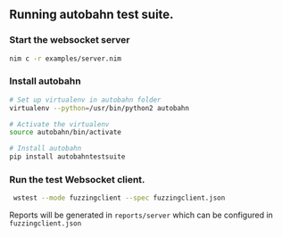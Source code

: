 ## Running autobahn test suite.

### Start the websocket server

```bash
nim c -r examples/server.nim
```
### Install autobahn
 ```bash
 # Set up virtualenv in autobahn folder
 virtualenv --python=/usr/bin/python2 autobahn

 # Activate the virtualenv
 source autobahn/bin/activate

 # Install autobahn
 pip install autobahntestsuite
 ```

 ### Run the test Websocket client.
 ```bash
  wstest --mode fuzzingclient --spec fuzzingclient.json
 ```

 Reports will be generated in `reports/server` which can be configured in `fuzzingclient.json`